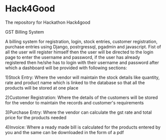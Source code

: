 # Hack4Good
The repository for Hackathon
Hack4good

GST Billing System

A billing system for registration, login, stock entries, customer registration, purchase entries using Django, postrgressql, pgadmin and javascript.
Fist of all the user will register himself then the user will be directed to the login page to enter the username and password, if the user has already registered then he/she has to login with their username and password after which a dashboard will be provided with following sections:

1)Stock Entry: Where the vendor will maintain the stock details like quantity, rate and product name which is linked to the database so that all the products will be stored at one place

2)Customer Registration: Where the details of the customers will be stored for the vendor to maintain the records and customer's requirements

3)Purchase Entry: Where the vendor can calculate the gst rate and total price for the products needed

4)Invoice: Where a ready made bill is calculated for the products entered by you and the same can be downloaded in the form of a pdf
